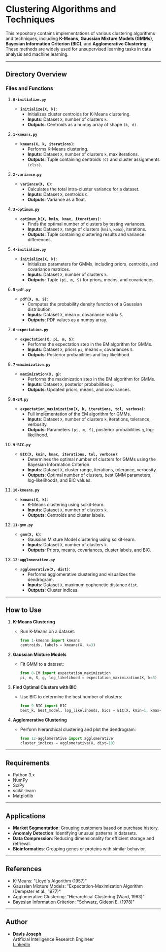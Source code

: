 # Clustering Algorithms and Techniques

This repository contains implementations of various clustering algorithms and techniques, including **K-Means**, **Gaussian Mixture Models (GMMs)**, **Bayesian Information Criterion (BIC)**, and **Agglomerative Clustering**. These methods are widely used for unsupervised learning tasks in data analysis and machine learning.

---

## Directory Overview

### Files and Functions

1. **`0-initialize.py`**
   - **`initialize(X, k)`**:
     - Initializes cluster centroids for K-Means clustering.
     - **Inputs**: Dataset `X`, number of clusters `k`.
     - **Outputs**: Centroids as a numpy array of shape `(k, d)`.

2. **`1-kmeans.py`**
   - **`kmeans(X, k, iterations)`**:
     - Performs K-Means clustering.
     - **Inputs**: Dataset `X`, number of clusters `k`, max iterations.
     - **Outputs**: Tuple containing centroids `(C)` and cluster assignments `(clss)`.

3. **`2-variance.py`**
   - **`variance(X, C)`**:
     - Calculates the total intra-cluster variance for a dataset.
     - **Inputs**: Dataset `X`, centroids `C`.
     - **Outputs**: Variance as a float.

4. **`3-optimum.py`**
   - **`optimum_k(X, kmin, kmax, iterations)`**:
     - Finds the optimal number of clusters by testing variances.
     - **Inputs**: Dataset `X`, range of clusters (`kmin`, `kmax`), iterations.
     - **Outputs**: Tuple containing clustering results and variance differences.

5. **`4-initialize.py`**
   - **`initialize(X, k)`**:
     - Initializes parameters for GMMs, including priors, centroids, and covariance matrices.
     - **Inputs**: Dataset `X`, number of clusters `k`.
     - **Outputs**: Tuple `(pi, m, S)` for priors, means, and covariances.

6. **`5-pdf.py`**
   - **`pdf(X, m, S)`**:
     - Computes the probability density function of a Gaussian distribution.
     - **Inputs**: Dataset `X`, mean `m`, covariance matrix `S`.
     - **Outputs**: PDF values as a numpy array.

7. **`6-expectation.py`**
   - **`expectation(X, pi, m, S)`**:
     - Performs the expectation step in the EM algorithm for GMMs.
     - **Inputs**: Dataset `X`, priors `pi`, means `m`, covariances `S`.
     - **Outputs**: Posterior probabilities and log-likelihood.

8. **`7-maximization.py`**
   - **`maximization(X, g)`**:
     - Performs the maximization step in the EM algorithm for GMMs.
     - **Inputs**: Dataset `X`, posterior probabilities `g`.
     - **Outputs**: Updated priors, means, and covariances.

9. **`8-EM.py`**
   - **`expectation_maximization(X, k, iterations, tol, verbose)`**:
     - Full implementation of the EM algorithm for GMMs.
     - **Inputs**: Dataset `X`, number of clusters `k`, iterations, tolerance, verbosity.
     - **Outputs**: Parameters `(pi, m, S)`, posterior probabilities `g`, log-likelihood.

10. **`9-BIC.py`**
    - **`BIC(X, kmin, kmax, iterations, tol, verbose)`**:
      - Determines the optimal number of clusters for GMMs using the Bayesian Information Criterion.
      - **Inputs**: Dataset `X`, cluster range, iterations, tolerance, verbosity.
      - **Outputs**: Optimal number of clusters, best GMM parameters, log-likelihoods, and BIC values.

11. **`10-kmeans.py`**
    - **`kmeans(X, k)`**:
      - K-Means clustering using scikit-learn.
      - **Inputs**: Dataset `X`, number of clusters `k`.
      - **Outputs**: Centroids and cluster labels.

12. **`11-gmm.py`**
    - **`gmm(X, k)`**:
      - Gaussian Mixture Model clustering using scikit-learn.
      - **Inputs**: Dataset `X`, number of clusters `k`.
      - **Outputs**: Priors, means, covariances, cluster labels, and BIC.

13. **`12-agglomerative.py`**
    - **`agglomerative(X, dist)`**:
      - Performs agglomerative clustering and visualizes the dendrogram.
      - **Inputs**: Dataset `X`, maximum cophenetic distance `dist`.
      - **Outputs**: Cluster indices.

---

## How to Use

1. **K-Means Clustering**
   - Run K-Means on a dataset:
     ```python
     from 1-kmeans import kmeans
     centroids, labels = kmeans(X, k=3)
     ```

2. **Gaussian Mixture Models**
   - Fit GMM to a dataset:
     ```python
     from 8-EM import expectation_maximization
     pi, m, S, g, log_likelihood = expectation_maximization(X, k=3)
     ```

3. **Find Optimal Clusters with BIC**
   - Use BIC to determine the best number of clusters:
     ```python
     from 9-BIC import BIC
     best_k, best_model, log_likelihoods, bics = BIC(X, kmin=1, kmax=10)
     ```

4. **Agglomerative Clustering**
   - Perform hierarchical clustering and plot the dendrogram:
     ```python
     from 12-agglomerative import agglomerative
     cluster_indices = agglomerative(X, dist=10)
     ```

---

## Requirements

- Python 3.x
- NumPy
- SciPy
- scikit-learn
- Matplotlib

---

## Applications

- **Market Segmentation**: Grouping customers based on purchase history.
- **Anomaly Detection**: Identifying unusual patterns in datasets.
- **Data Compression**: Reducing dimensionality for efficient storage and retrieval.
- **Bioinformatics**: Grouping genes or proteins with similar behavior.

---

## References

- K-Means: "Lloyd's Algorithm (1957)"
- Gaussian Mixture Models: "Expectation-Maximization Algorithm (Dempster et al., 1977)"
- Agglomerative Clustering: "Hierarchical Clustering (Ward, 1963)"
- Bayesian Information Criterion: "Schwarz, Gideon E. (1978)"

---

## Author

- **Davis Joseph**  
  Artificial Intelligence Research Engineer  
  [LinkedIn](https://www.linkedin.com/in/davisjoseph767/)

